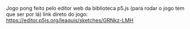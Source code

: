 Jogo pong feito pelo editor web da biblioteca p5.js (para rodar o jogo tem que ser por lá) link direto do jogo: https://editor.p5js.org/leaquis/sketches/GRNkz-LMH
